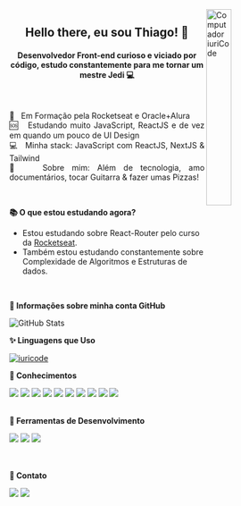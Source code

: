 
  <img src="https://raw.githubusercontent.com/MicaelliMedeiros/micaellimedeiros/master/image/computer-illustration.png"  width="30%" align="right" alt="Computador iuriCode" />
  
  <h2 align="center"> Hello there, eu sou Thiago! 🦊</h2>
  <h4 align="center"> Desenvolvedor Front-end curioso e viciado por código, estudo constantemente para me tornar um mestre Jedi 💻 </h4>
<br>

 <p align="justify">
  🚀 &nbsp; Em Formação pela Rocketseat e Oracle+Alura <br/>
  🆘 &nbsp; Estudando muito JavaScript, ReactJS e de vez em quando um pouco de UI Design <br/>
  💻 &nbsp; Minha stack: JavaScript com ReactJS, NextJS & Tailwind <br/> 
  💬 &nbsp; Sobre mim: Além de tecnologia, amo documentários, tocar Guitarra & fazer umas Pizzas! </p>
<br>

**📚 O que estou estudando agora?**

- Estou estudando sobre React-Router pelo curso da [Rocketseat](https://www.rocketseat.com.br/).
- Também estou estudando constantemente sobre Complexidade de Algoritmos e Estruturas de dados.
<br>

**📢 Informações sobre minha conta GitHub**

  ![GitHub Stats](https://github-readme-stats.vercel.app/api?username=timabuntu&show_icons=true&hide=stars,issues)
  <br>

**✨ Linguagens que Uso**

  [![iuricode](https://github-readme-stats.vercel.app/api/top-langs/?username=timabuntu&hide=html&layout=compact&theme=default)](https://github.com/anuraghazra/github-readme-stats)
  <br>

**🧠 Conhecimentos**
<div>
 <a href="https://github.com/timabuntu"> <img src="https://img.shields.io/badge/git-%23F05033.svg?style=for-the-badge&logo=git&logoColor=white" /></a>
 <a href="https://github.com/timabuntu"><img src="https://img.shields.io/badge/JavaScript-323330?style=for-the-badge&logo=javascript&logoColor=F7DF1E"/></a>
 <a href="https://github.com/timabuntu"> <img src="https://img.shields.io/badge/html5-%23E34F26.svg?style=for-the-badge&logo=html5&logoColor=white"/></a>
 <a href="https://github.com/timabuntu"> <img src="https://img.shields.io/badge/css3-%231572B6.svg?style=for-the-badge&logo=css3&logoColor=white"/></a>
 <a href="https://github.com/timabuntu"><img src="https://img.shields.io/badge/SASS-hotpink.svg?style=for-the-badge&logo=SASS&logoColor=white"/></a>
 <a href="https://github.com/timabuntu"> <img src="https://img.shields.io/badge/React-20232A?style=for-the-badge&logo=react&logoColor=61DAFB" /></a>
 <a href="https://github.com/timabuntu"> <img src="https://img.shields.io/badge/TypeScript-007ACC?style=for-the-badge&logo=typescript&logoColor=white" /></a>
 <a href="https://github.com/timabuntu"> <img src="https://img.shields.io/badge/Tailwind_CSS-38B2AC?style=for-the-badge&logo=tailwind-css&logoColor=white" /></a>
 <a href="https://github.com/timabuntu"> <img src="https://img.shields.io/badge/styled--components-DB7093?logo=styled-components&logoColor=white&style=for-the-badge" /></a> 
 <a href="https://github.com/timabuntu"> <img src="https://img.shields.io/badge/Next-black?logo=next.js&logoColor=white&style=for-the-badge" /></a>

 
</div>
<br>


**🔧 Ferramentas de Desenvolvimento**

<div>
   <a href="https://github.com/timabuntu"> <img src="https://img.shields.io/badge/Linux-FCC624?style=for-the-badge&logo=linux&logoColor=black" /></a>
   <a href="https://github.com/timabuntu"> <img src="https://img.shields.io/badge/Visual%20Studio%20Code-0078d7.svg?style=for-the-badge&logo=visual-studio-code&logoColor=white" /></a>
   <a href="https://github.com/timabuntu"> <img src="https://img.shields.io/badge/figma-%23F24E1E.svg?style=for-the-badge&logo=figma&logoColor=white" /></a>
</div>
<br>

<div align="justify">
 <br>

**💌  Contato**

 <a href="https://www.linkedin.com/in/thiago-lopes-mello/"> <img src="https://img.shields.io/badge/linkedin-%230077B5.svg?logo=linkedin&logoColor=white&style=for-the-badge" /></a>
 <a href="mailto:thiagogv2@hotmail.com"> <img src="https://img.shields.io/badge/Microsoft_Outlook-0078D4?logo=microsoft-outlook&logoColor=white&style=for-the-badge" /></a>

 
</div>



